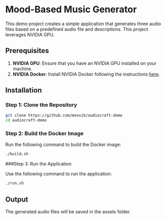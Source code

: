 # Mood-Based Music Generator

This demo project creates a simple application that generates three audio files based on a predefined audio file and descriptions. This project leverages NVIDIA GPU.

## Prerequisites

1. **NVIDIA GPU**: Ensure that you have an NVIDIA GPU installed on your machine.
2. **NVIDIA Docker**: Install NVIDIA Docker following the instructions [here](https://docs.nvidia.com/datacenter/cloud-native/container-toolkit/latest/install-guide.html).

## Installation

### Step 1: Clone the Repository

```bash
git clone https://github.com/mexxik/audiocraft-demo
cd audiocraft-demo
```

### Step 2: Build the Docker Image

Run the following command to build the Docker image:

```bash
./build.sh
```

###Step 3: Run the Application

Use the following command to run the application:

```bash
./run.sh
```

## Output

The generated audio files will be saved in the assets folder.